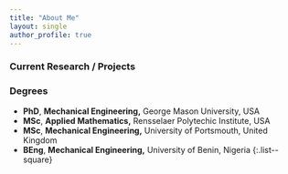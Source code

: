 ```yaml
---
title: "About Me"
layout: single
author_profile: true
---
```


### Current Research / Projects

### Degrees

* **PhD**, **Mechanical Engineering,** George Mason University, USA
* **MSc**, **Applied Mathematics,** Rensselaer Polytechic Institute, USA
* **MSc**, **Mechanical Engineering,** University of Portsmouth, United Kingdom
* **BEng**, **Mechanical Engineering,** University of Benin, Nigeria
{:.list--square}